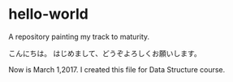 # hello-world
A repository painting my track to maturity.

こんにちは。
はじめまして、どうぞよろしくお願いします。

Now is March 1,2017.
I created this file for Data Structure course.
